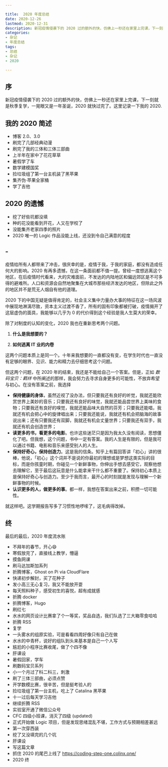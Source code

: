 ```yaml
---

title:  2020 年度总结
date: 2020-12-26
lastmod: 2020-12-31
description: 新冠疫情侵袭下的 2020 过的额外的快，仿佛上一秒还在家里上完课，下一刻就是秋季复学，一晃眼又是一年圣诞，2020 就快过完了。这里记录一下我的 2020.
categories:
- 杂记
- 年度总结
tags:
- 总结
- 杂记
- 2020

---
```


<!-- # 2020 年度总结 -->

## 序

新冠疫情侵袭下的 2020 过的额外的快，仿佛上一秒还在家里上完课，下一刻就是秋季复学，一晃眼又是一年圣诞，2020 就快过完了。这里记录一下我的 2020.



## 我的 2020 简述

* 博客 2.0、3.0
* 刷完了几部经典动漫
* 刷完了我的三体和三体三部曲
* 上半年在家中了花花草草
* 暑假学了车
* 数学建模国奖
* 捡垃圾组了第一台主机装了黑苹果
* 集齐伪·苹果全家桶
* 学了吉他



## 2020 的遗憾

* 挖了好些坑都没填
* 种的花没能看到开花，人又在学校了
* 没能集齐老家四季的照片
* 2020 唯一的 Logic 作品没能上线，还没到令自己满意的程度



## -

疫情给所有人都带来了冲击，很庆幸的是，疫情于我，于我的家庭，都没有造成任何大的影响。2020 有再多遗憾，在这一条面前都不值一提。曾经一度想逃离这个地区，在后疫情时代看来，大的灾难面前，不发达的内陆地区和偏远郊区是不可多得的避难所。人口和资源会自然地聚集在大城市那些经济发达的地区，但除此之外的地区并不是荒无人烟自有他的道理。

2020 下的中国无疑是值得肯定的，社会主义集中力量办大事的特征在这一场风波中展现地淋漓尽致，资本主义过渡不香了，所有的固有印象都被打破，疫情揭开了这层虚伪的面具，我能够以几乎为 0 的代价得到这个经验是我人生莫大的荣幸。

除了对制度的认知的变化，2020 我也在重新思考两个问题。

1. **什么是我想要的？**

2. **如何逃离 IT 业的内卷**

这两个问题本质上是同一个。十年来我想要的一直都没有变，在学生时代也一直没有足够的眼界、见识、能力和精力去仔细思考这个问题。

但这两个问题，在 2020 年的结束，我还是不能给自己一个答案。但是，正如 *数码宝贝：羁绊* 中所阐述的那样，我会努力去寻求自身更多的可能性，不放弃希望与初心。在没有答案之前，我选择

* **保持健康的身体**，虽然近视了没办法，但只要我还有良好的听觉，我就还能欣赏世界上美妙的音乐；只要我还有良好的味觉，我就还能品尝世界上美味的食物；只要我还有良好的嗅觉，我就还能品味大自然的芬芳；只要我还能唱，我就还有机会把心中的旋律唱出来；只要我还能说，我就还有机会把脑海的故事说出来；还有只要我还有双脚，我就还有机会丈量世界；只要我还有双手，我就还有机会创造世界；
* **读更多的书，看更多的电影**。也许这些迷茫只是因为我太久没有阅读，思想僵化了吧。但我想，这个问题，书中一定有答案。我的人生是有限的，但是我可以通过书籍、电影和音乐来感受别人的人生。
* **保持好奇心，保持创造力**。这是我的信条。知乎上有篇回答讲「初心」讲的很棒，他说，「初心」这个词并不是说的你最初的理想或是梦想这类实际的目标，而是你孩童时期，你碰见一个新鲜事物，你伸出手想去感受它，观察他想去理解它，至于最后这玩意是什么能拿来干什么都不重要了。保持初心本质上是保持好奇心与创造力。至少于我而言，最开心的时刻就是发现与理解一个新鲜事物的时候。
* **认识更多的人，做更多的事**。都一样，我想在答案出来之前，积攒一切可能性。

就这样吧。这学期报告写多了习惯性地啰嗦了，这毛病得改掉。





## 终

最后的最后，2020 年度流水账

* 不拜年的春节，开心😄
* 寒假放完了，直接线上教学，懵逼
* 摸鱼网课
* 刷马达加斯加系列
* 折腾博客，Ghost on Pi via CloudFlare
* 快递初步解封，买了花种子
* 发小高三无心复习，我又不能放开耍
* 每天照料种子，感受初生的喜悦，超有成就感
* 折腾 docker
* 折腾博客，Hugo
* 刷红七
* 水水的网页设计比赛拿了个一等奖，奖品自选，我们队选了三大箱零食哈哈
* 折腾 RSS
* 复学
* 一头雾水的组原实验，可是看看四周好像只有自己在做
* 水水的中青杯，说好的组队到头来基本是自己一个人写
* 尴尬的小程序比赛收尾，做了个四不像
* 肝课设
* 暑假回家，学车
* 刷数码宝贝系列
* 小一个月过了科二科三，刺激
* 刷了三体三部曲，必须点赞
* 开学数模比赛，很辛苦，但是挺考验人的
* 捡垃圾组了第一台主机，吃上了 Catalina 黑苹果
* 十一过后每天学习吉他
* 继续折腾 RSS
* 实验室开通了微信公众号
* CFC 四级小班课，消灭了四级 (updated)
* 正式开始做 Logic 项目，但是发现思绪混乱不堪，工作方式与预期相差甚远
* 第一次穿西装
* 挖了又没填完的几个坑
* 肝课设
* 写这篇文章
* 抓住 2020 的尾巴上线了 https://coding-step-one.colinx.one/
* 2020 终

